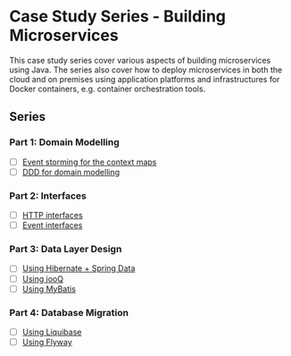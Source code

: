 # Case Study Series - Building Microservices

This case study series cover various aspects of building microservices using Java. 
The series also cover how to deploy microservices in both the cloud and on premises using application platforms and infrastructures for Docker containers, e.g. container orchestration tools.

## Series

### Part 1: Domain Modelling
- [ ] [Event storming for the context maps]()
- [ ] [DDD for domain modelling]()

### Part 2: Interfaces
- [ ] [HTTP interfaces]()
- [ ] [Event interfaces]()

### Part 3: Data Layer Design
- [ ] [Using Hibernate + Spring Data]()
- [ ] [Using jooQ]()
- [ ] [Using MyBatis]()

### Part 4: Database Migration
- [ ] [Using Liquibase]()
- [ ] [Using Flyway]()